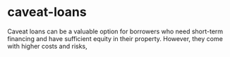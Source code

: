 # caveat-loans
Caveat loans can be a valuable option for borrowers who need short-term financing and have sufficient equity in their property. However, they come with higher costs and risks, 
